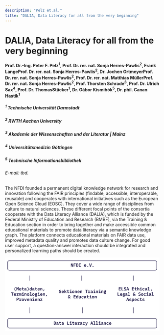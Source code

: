 ```yaml
---
description: "Pelz et.al."
title: "DALIA, Data Literacy for all from the very beginning"
---
```


# DALIA, Data Literacy for all from the very beginning

#### Prof. Dr.-Ing. Peter F. Pelz<sup>1</sup>, Prof. Dr. rer. nat. Sonja Herres-Pawlis<sup>2</sup>, Frank LangeProf. Dr. rer. nat. Sonja Herres-Pawlis<sup>2</sup>, Dr. Jochen OrtmeyerProf. Dr. rer. nat. Sonja Herres-Pawlis<sup>2</sup>, Prof. Dr. rer. nat. Matthias MüllerProf. Dr. rer. nat. Sonja Herres-Pawlis<sup>2</sup>, Prof. Thorsten Schrade<sup>3</sup>, Prof. Dr. Ulrich Sax<sup>4</sup>, Prof. Dr. ThomasStäcker<sup>1</sup>, Dr. Gábor Kismihók<sup>5</sup>, Dr. phil. Canan Hastik<sup>1</sup>

##### <sup>1</sup> Technische Universität Darmstadt  
##### <sup>2</sup> RWTH Aachen University  
##### <sup>3</sup> Akademie der Wissenschaften und der Literatur | Mainz  
##### <sup>4</sup> Universitätsmedizin Göttingen  
##### <sup>5</sup> Technische Informationsbibliothek


###### E-mail: tbd.

The NFDI founded a permanent digital knowledge network for research and innovation following the FAIR principles (findable, accessible, interoperable, reusable) and cooperates with international initiatives such as the European Open Science Cloud (EOSC). They cover a wide range of disciplines from culture to natural sciences. These different focal points of the consortia cooperate with the Data Literacy Alliance (DALIA), which is funded by the Federal Ministry of Education and Research (BMBF), via the Training & Education section in order to bring together and make accessible common educational materials to promote data literacy via a semantic knowledge graph. The platform connects educational materials on FAIR data use, improved metadata quality and promotes data culture change. For good user support, a question-answer interaction should be integrated and personalized learning paths should be created.

![DALIA Figure](/img/dalia-poster.png)

